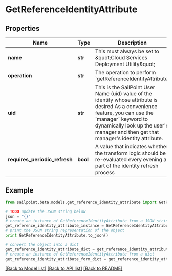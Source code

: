 # GetReferenceIdentityAttribute


## Properties

Name | Type | Description | Notes
------------ | ------------- | ------------- | -------------
**name** | **str** | This must always be set to \&quot;Cloud Services Deployment Utility\&quot; | 
**operation** | **str** | The operation to perform &#x60;getReferenceIdentityAttribute&#x60; | 
**uid** | **str** | This is the SailPoint User Name (uid) value of the identity whose attribute is desired  As a convenience feature, you can use the &#x60;manager&#x60; keyword to dynamically look up the user&#39;s manager and then get that manager&#39;s identity attribute.  | 
**requires_periodic_refresh** | **bool** | A value that indicates whether the transform logic should be re-evaluated every evening as part of the identity refresh process | [optional] 

## Example

```python
from sailpoint.beta.models.get_reference_identity_attribute import GetReferenceIdentityAttribute

# TODO update the JSON string below
json = "{}"
# create an instance of GetReferenceIdentityAttribute from a JSON string
get_reference_identity_attribute_instance = GetReferenceIdentityAttribute.from_json(json)
# print the JSON string representation of the object
print GetReferenceIdentityAttribute.to_json()

# convert the object into a dict
get_reference_identity_attribute_dict = get_reference_identity_attribute_instance.to_dict()
# create an instance of GetReferenceIdentityAttribute from a dict
get_reference_identity_attribute_form_dict = get_reference_identity_attribute.from_dict(get_reference_identity_attribute_dict)
```
[[Back to Model list]](../README.md#documentation-for-models) [[Back to API list]](../README.md#documentation-for-api-endpoints) [[Back to README]](../README.md)


